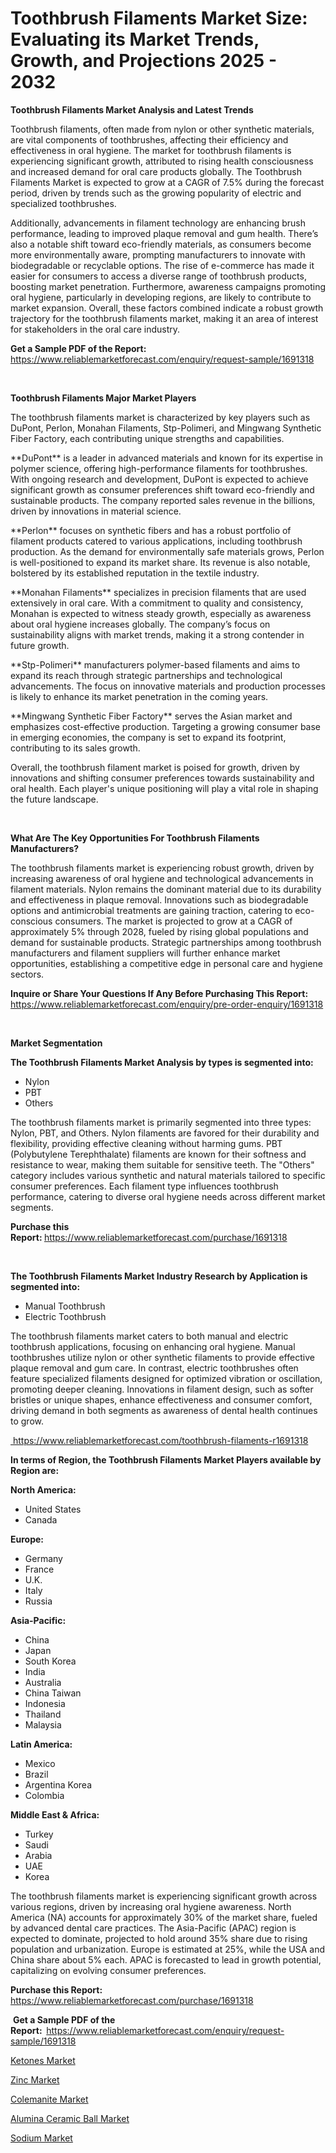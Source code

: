 <p><h1>Toothbrush Filaments Market Size: Evaluating its Market Trends, Growth, and Projections 2025 - 2032</h1></p><p><strong>Toothbrush Filaments Market Analysis and Latest Trends</strong></p>
<p><p>Toothbrush filaments, often made from nylon or other synthetic materials, are vital components of toothbrushes, affecting their efficiency and effectiveness in oral hygiene. The market for toothbrush filaments is experiencing significant growth, attributed to rising health consciousness and increased demand for oral care products globally. The Toothbrush Filaments Market is expected to grow at a CAGR of 7.5% during the forecast period, driven by trends such as the growing popularity of electric and specialized toothbrushes. </p><p>Additionally, advancements in filament technology are enhancing brush performance, leading to improved plaque removal and gum health. There’s also a notable shift toward eco-friendly materials, as consumers become more environmentally aware, prompting manufacturers to innovate with biodegradable or recyclable options. The rise of e-commerce has made it easier for consumers to access a diverse range of toothbrush products, boosting market penetration. Furthermore, awareness campaigns promoting oral hygiene, particularly in developing regions, are likely to contribute to market expansion. Overall, these factors combined indicate a robust growth trajectory for the toothbrush filaments market, making it an area of interest for stakeholders in the oral care industry.</p></p>
<p><strong>Get a Sample PDF of the Report:&nbsp;</strong> <a href="https://www.reliablemarketforecast.com/enquiry/request-sample/1691318?utm_campaign=1110&utm_medium=2&utm_source=Github&utm_content=ia&utm_term=31032025&utm_id=toothbrush-filaments">https://www.reliablemarketforecast.com/enquiry/request-sample/1691318</a></p>
<p>&nbsp;</p>
<p><strong>Toothbrush Filaments Major Market Players</strong></p>
<p><p>The toothbrush filaments market is characterized by key players such as DuPont, Perlon, Monahan Filaments, Stp-Polimeri, and Mingwang Synthetic Fiber Factory, each contributing unique strengths and capabilities.</p><p>**DuPont** is a leader in advanced materials and known for its expertise in polymer science, offering high-performance filaments for toothbrushes. With ongoing research and development, DuPont is expected to achieve significant growth as consumer preferences shift toward eco-friendly and sustainable products. The company reported sales revenue in the billions, driven by innovations in material science.</p><p>**Perlon** focuses on synthetic fibers and has a robust portfolio of filament products catered to various applications, including toothbrush production. As the demand for environmentally safe materials grows, Perlon is well-positioned to expand its market share. Its revenue is also notable, bolstered by its established reputation in the textile industry.</p><p>**Monahan Filaments** specializes in precision filaments that are used extensively in oral care. With a commitment to quality and consistency, Monahan is expected to witness steady growth, especially as awareness about oral hygiene increases globally. The company’s focus on sustainability aligns with market trends, making it a strong contender in future growth.</p><p>**Stp-Polimeri** manufacturers polymer-based filaments and aims to expand its reach through strategic partnerships and technological advancements. The focus on innovative materials and production processes is likely to enhance its market penetration in the coming years.</p><p>**Mingwang Synthetic Fiber Factory** serves the Asian market and emphasizes cost-effective production. Targeting a growing consumer base in emerging economies, the company is set to expand its footprint, contributing to its sales growth.</p><p>Overall, the toothbrush filament market is poised for growth, driven by innovations and shifting consumer preferences towards sustainability and oral health. Each player's unique positioning will play a vital role in shaping the future landscape.</p></p>
<p>&nbsp;</p>
<p><strong>What Are The Key Opportunities For Toothbrush Filaments Manufacturers?</strong></p>
<p><p>The toothbrush filaments market is experiencing robust growth, driven by increasing awareness of oral hygiene and technological advancements in filament materials. Nylon remains the dominant material due to its durability and effectiveness in plaque removal. Innovations such as biodegradable options and antimicrobial treatments are gaining traction, catering to eco-conscious consumers. The market is projected to grow at a CAGR of approximately 5% through 2028, fueled by rising global populations and demand for sustainable products. Strategic partnerships among toothbrush manufacturers and filament suppliers will further enhance market opportunities, establishing a competitive edge in personal care and hygiene sectors.</p></p>
<p><strong>Inquire or Share Your Questions If Any Before Purchasing This Report:</strong> <a href="https://www.reliablemarketforecast.com/enquiry/pre-order-enquiry/1691318?utm_campaign=1110&utm_medium=2&utm_source=Github&utm_content=ia&utm_term=31032025&utm_id=toothbrush-filaments">https://www.reliablemarketforecast.com/enquiry/pre-order-enquiry/1691318</a></p>
<p>&nbsp;</p>
<p><strong>Market Segmentation</strong></p>
<p><strong>The Toothbrush Filaments Market Analysis by types is segmented into:</strong></p>
<p><ul><li>Nylon</li><li>PBT</li><li>Others</li></ul></p>
<p><p>The toothbrush filaments market is primarily segmented into three types: Nylon, PBT, and Others. Nylon filaments are favored for their durability and flexibility, providing effective cleaning without harming gums. PBT (Polybutylene Terephthalate) filaments are known for their softness and resistance to wear, making them suitable for sensitive teeth. The "Others" category includes various synthetic and natural materials tailored to specific consumer preferences. Each filament type influences toothbrush performance, catering to diverse oral hygiene needs across different market segments.</p></p>
<p><strong>Purchase this Report:&nbsp;</strong><a href="https://www.reliablemarketforecast.com/purchase/1691318?utm_campaign=1110&utm_medium=2&utm_source=Github&utm_content=ia&utm_term=31032025&utm_id=toothbrush-filaments">https://www.reliablemarketforecast.com/purchase/1691318</a></p>
<p>&nbsp;</p>
<p><strong>The Toothbrush Filaments Market Industry Research by Application is segmented into:</strong></p>
<p><ul><li>Manual Toothbrush</li><li>Electric Toothbrush</li></ul></p>
<p><p>The toothbrush filaments market caters to both manual and electric toothbrush applications, focusing on enhancing oral hygiene. Manual toothbrushes utilize nylon or other synthetic filaments to provide effective plaque removal and gum care. In contrast, electric toothbrushes often feature specialized filaments designed for optimized vibration or oscillation, promoting deeper cleaning. Innovations in filament design, such as softer bristles or unique shapes, enhance effectiveness and consumer comfort, driving demand in both segments as awareness of dental health continues to grow.</p></p>
<p><a href="https://www.reliablemarketforecast.com/toothbrush-filaments-r1691318?utm_campaign=1110&utm_medium=2&utm_source=Github&utm_content=ia&utm_term=31032025&utm_id=toothbrush-filaments">&nbsp;https://www.reliablemarketforecast.com/toothbrush-filaments-r1691318</a></p>
<p><strong>In terms of Region, the Toothbrush Filaments Market Players available by Region are:</strong></p>
<p>
    <p> <strong> North America: </strong>
        <ul>
            <li>United States</li>
            <li>Canada</li>
        </ul>
        </p> 
    <p> <strong> Europe: </strong>
        <ul>
            <li>Germany</li>
            <li>France</li>
            <li>U.K.</li>
            <li>Italy</li>
            <li>Russia</li>
        </ul>
        </p> 
    <p> <strong> Asia-Pacific: </strong>
        <ul>
            <li>China</li>
            <li>Japan</li>
            <li>South Korea</li>
            <li>India</li>
            <li>Australia</li>
            <li>China Taiwan</li>
            <li>Indonesia</li>
            <li>Thailand</li>
            <li>Malaysia</li>
        </ul>
        </p> 
    <p> <strong> Latin America: </strong>
        <ul>
            <li>Mexico</li>
            <li>Brazil</li>
            <li>Argentina Korea</li>
            <li>Colombia</li>
        </ul>
        </p> 
    <p> <strong> Middle East & Africa: </strong>
        <ul>
            <li>Turkey</li>
            <li>Saudi</li>
            <li>Arabia</li>
            <li>UAE</li>
            <li>Korea</li>
        </ul>
    </p>
    </p>
<p><p>The toothbrush filaments market is experiencing significant growth across various regions, driven by increasing oral hygiene awareness. North America (NA) accounts for approximately 30% of the market share, fueled by advanced dental care practices. The Asia-Pacific (APAC) region is expected to dominate, projected to hold around 35% share due to rising population and urbanization. Europe is estimated at 25%, while the USA and China share about 5% each. APAC is forecasted to lead in growth potential, capitalizing on evolving consumer preferences.</p></p>
<p><strong>Purchase this Report: </strong><a href="https://www.reliablemarketforecast.com/purchase/1691318?utm_campaign=1110&utm_medium=2&utm_source=Github&utm_content=ia&utm_term=31032025&utm_id=toothbrush-filaments">https://www.reliablemarketforecast.com/purchase/1691318</a></p>
<p>&nbsp;<strong>Get a Sample PDF of the Report:&nbsp;&nbsp;</strong><a href="https://www.reliablemarketforecast.com/enquiry/request-sample/1691318?utm_campaign=1110&utm_medium=2&utm_source=Github&utm_content=ia&utm_term=31032025&utm_id=toothbrush-filaments">https://www.reliablemarketforecast.com/enquiry/request-sample/1691318</a></p>
<p><strong></strong></p>
<p><p><a href="https://github.com/kelttnandan9/Market-Research-Report-List-1/blob/main/ketones-market.md?utm_campaign=1110&utm_medium=2&utm_source=Github&utm_content=ia&utm_term=31032025&utm_id=toothbrush-filaments">Ketones Market</a></p><p><a href="https://github.com/prumrupear/Market-Research-Report-List-1/blob/main/zinc-market.md?utm_campaign=1110&utm_medium=2&utm_source=Github&utm_content=ia&utm_term=31032025&utm_id=toothbrush-filaments">Zinc Market</a></p><p><a href="https://github.com/romeoacuffap/Market-Research-Report-List-1/blob/main/colemanite-market.md?utm_campaign=1110&utm_medium=2&utm_source=Github&utm_content=ia&utm_term=31032025&utm_id=toothbrush-filaments">Colemanite Market</a></p><p><a href="https://github.com/goreabeeran/Market-Research-Report-List-1/blob/main/alumina-ceramic-ball-market.md?utm_campaign=1110&utm_medium=2&utm_source=Github&utm_content=ia&utm_term=31032025&utm_id=toothbrush-filaments">Alumina Ceramic Ball Market</a></p><p><a href="https://github.com/klinzenisaa/Market-Research-Report-List-1/blob/main/sodium-market.md?utm_campaign=1110&utm_medium=2&utm_source=Github&utm_content=ia&utm_term=31032025&utm_id=toothbrush-filaments">Sodium Market</a></p></p>
